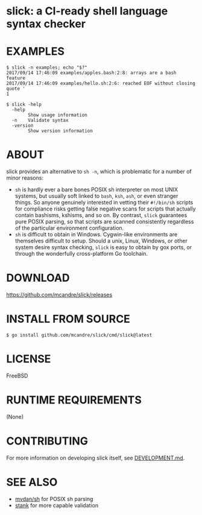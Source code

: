 # slick: a CI-ready shell language syntax checker

# EXAMPLES

```console
$ slick -n examples; echo "$?"
2017/09/14 17:46:09 examples/apples.bash:2:8: arrays are a bash feature
2017/09/14 17:46:09 examples/hello.sh:2:6: reached EOF without closing quote '
1

$ slick -help
  -help
        Show usage information
  -n    Validate syntax
  -version
        Show version information
```

# ABOUT

slick provides an alternative to `sh -n`, which is problematic for a number of minor reasons:

* `sh` is hardly ever a bare bones POSIX sh interpreter on most UNIX systems, but usually soft linked to `bash`, `ksh`, `ash`, or even stranger things. So anyone genuinely interested in vetting their `#!/bin/sh` scripts for compliance risks getting false negative scans for scripts that actually contain bashisms, kshisms, and so on. By contrast, `slick` guarantees pure POSIX parsing, so that scripts are scanned consistently regardless of the particular environment configuration.
* `sh` is difficult to obtain in Windows. Cygwin-like environments are themselves difficult to setup. Should a unix, Linux, Windows, or other system desire syntax checking, `slick` is easy to obtain by gox ports, or through the wonderfully cross-platform Go toolchain.

# DOWNLOAD

https://github.com/mcandre/slick/releases

# INSTALL FROM SOURCE

```console
$ go install github.com/mcandre/slick/cmd/slick@latest
```

# LICENSE

FreeBSD

# RUNTIME REQUIREMENTS

(None)

# CONTRIBUTING

For more information on developing slick itself, see [DEVELOPMENT.md](DEVELOPMENT.md).

# SEE ALSO

* [mvdan/sh](https://github.com/mvdan/sh) for POSIX sh parsing
* [stank](https://github.com/mcandre/stank) for more capable validation
